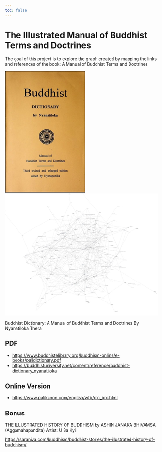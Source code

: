 ```yaml
---
toc: false
---
```


# The Illustrated Manual of Buddhist Terms and Doctrines

The goal of this project is to explore the graph created by mapping the links and references of the book: A Manual of Buddhist Terms and Doctrines

<img src="./assets/cover.JPG" height=400>
<a href='./force-graph'><img src="./assets/force.JPG" height=400></a>

Buddhist Dictionary:
A Manual of Buddhist Terms and Doctrines
By Nyanatiloka Thera

## PDF

- <https://www.buddhistelibrary.org/buddhism-online/e-books/palidictionary.pdf>
- <https://buddhistuniversity.net/content/reference/buddhist-dictionary_nyanatiloka>

## Online Version

- <https://www.palikanon.com/english/wtb/dic_idx.html>

## Bonus

THE ILLUSTRATED HISTORY OF BUDDHISM
by ASHIN JANAKA BHIVAMSA
(Aggamahapandita)
Artist: U Ba Kyi

<https://saraniya.com/buddhism/buddhist-stories/the-illustrated-history-of-buddhism/>
